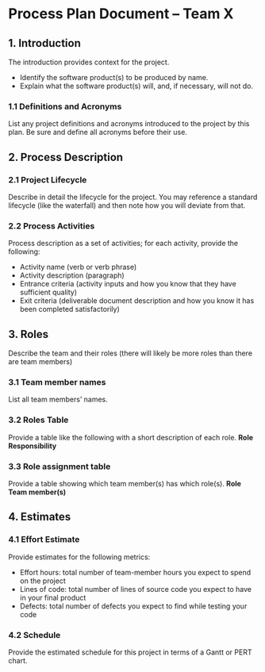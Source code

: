 # Process Plan Document – Team X

## 1. Introduction

The introduction provides context for the project.
- Identify the software product(s) to be produced by name.
- Explain what the software product(s) will, and, if necessary, will not do.

### 1.1 Definitions and Acronyms
List any project definitions and acronyms introduced to the project by this plan. Be sure and define all acronyms before their use.

## 2. Process Description
### 2.1 Project Lifecycle
Describe in detail the lifecycle for the project.  You may reference a standard lifecycle (like the waterfall) and then note how you will deviate from that.

### 2.2 Process Activities
Process description as a set of activities; for each activity, provide the following:
- Activity name (verb or verb phrase)
- Activity description (paragraph)
- Entrance criteria (activity inputs and how you know that they have sufficient quality)
- Exit criteria (deliverable document description and how you know it has been completed satisfactorily)

## 3. Roles
Describe the team and their roles (there will likely be more roles than there are team members)

### 3.1 Team member names
List all team members’ names.

### 3.2 Roles Table
Provide a table like the following with a short description of each role.
**Role**	**Responsibility**

### 3.3 Role assignment table
Provide a table showing which team member(s) has which role(s).
**Role**	**Team member(s)**

## 4. Estimates
### 4.1 Effort Estimate
Provide estimates for the following metrics:

- Effort hours: total number of team-member hours you expect to spend on the project
- Lines of code: total number of lines of source code you expect to have in your final product
- Defects: total number of defects you expect to find while testing your code

### 4.2 Schedule
Provide the estimated schedule for this project in terms of a Gantt or PERT chart.